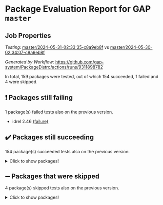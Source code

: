# Package Evaluation Report for GAP `master`

## Job Properties

*Testing:* [master/2024-05-31-02:33:35-c8a9eb8f](https://github.com/gap-system/PackageDistro/blob/data/reports/master/2024-05-31-02:33:35-c8a9eb8f) vs [master/2024-05-30-02:34:07-c8a9eb8f](https://github.com/gap-system/PackageDistro/blob/data/reports/master/2024-05-30-02:34:07-c8a9eb8f)

*Generated by Workflow:* https://github.com/gap-system/PackageDistro/actions/runs/9311898782

In total, 159 packages were tested, out of which 154 succeeded, 1 failed and 4 were skipped.

## :exclamation: Packages still failing

1 package(s) failed tests also on the previous version.
- idrel 2.46 [(failure)](https://github.com/gap-system/PackageDistro/actions/runs/9311898782/job/25632022990)

## :heavy_check_mark: Packages still succeeding

154 package(s) succeeded tests also on the previous version.
<details><summary>Click to show packages!</summary>

- 4ti2interface 2023.02-04 [(success)](https://github.com/gap-system/PackageDistro/actions/runs/9311898782/job/25632009445)
- ace 5.6.2 [(success)](https://github.com/gap-system/PackageDistro/actions/runs/9311898782/job/25632009655)
- aclib 1.3.2 [(success)](https://github.com/gap-system/PackageDistro/actions/runs/9311898782/job/25632009824)
- agt 0.3.1 [(success)](https://github.com/gap-system/PackageDistro/actions/runs/9311898782/job/25632009978)
- alnuth 3.2.1 [(success)](https://github.com/gap-system/PackageDistro/actions/runs/9311898782/job/25632010124)
- anupq 3.3.0 [(success)](https://github.com/gap-system/PackageDistro/actions/runs/9311898782/job/25632010316)
- atlasrep 2.1.8 [(success)](https://github.com/gap-system/PackageDistro/actions/runs/9311898782/job/25632012147)
- autodoc 2023.06.19 [(success)](https://github.com/gap-system/PackageDistro/actions/runs/9311898782/job/25632012490)
- automata 1.15 [(success)](https://github.com/gap-system/PackageDistro/actions/runs/9311898782/job/25632012735)
- automgrp 1.3.2 [(success)](https://github.com/gap-system/PackageDistro/actions/runs/9311898782/job/25632013747)
- autpgrp 1.11 [(success)](https://github.com/gap-system/PackageDistro/actions/runs/9311898782/job/25632014761)
- cap 2024.04-01 [(success)](https://github.com/gap-system/PackageDistro/actions/runs/9311898782/job/25632015035)
- caratinterface 2.3.6 [(success)](https://github.com/gap-system/PackageDistro/actions/runs/9311898782/job/25632015155)
- cddinterface 2022.11.01 [(success)](https://github.com/gap-system/PackageDistro/actions/runs/9311898782/job/25632015316)
- circle 1.6.6 [(success)](https://github.com/gap-system/PackageDistro/actions/runs/9311898782/job/25632015468)
- classicpres 1.22 [(success)](https://github.com/gap-system/PackageDistro/actions/runs/9311898782/job/25632015647)
- cohomolo 1.6.11 [(success)](https://github.com/gap-system/PackageDistro/actions/runs/9311898782/job/25632015791)
- congruence 1.2.6 [(success)](https://github.com/gap-system/PackageDistro/actions/runs/9311898782/job/25632015946)
- corelg 1.56 [(success)](https://github.com/gap-system/PackageDistro/actions/runs/9311898782/job/25632016067)
- crime 1.6 [(success)](https://github.com/gap-system/PackageDistro/actions/runs/9311898782/job/25632016187)
- crisp 1.4.6 [(success)](https://github.com/gap-system/PackageDistro/actions/runs/9311898782/job/25632016356)
- crypting 0.10.4 [(success)](https://github.com/gap-system/PackageDistro/actions/runs/9311898782/job/25632016510)
- cryst 4.1.27 [(success)](https://github.com/gap-system/PackageDistro/actions/runs/9311898782/job/25632016630)
- crystcat 1.1.10 [(success)](https://github.com/gap-system/PackageDistro/actions/runs/9311898782/job/25632016777)
- ctbllib 1.3.9 [(success)](https://github.com/gap-system/PackageDistro/actions/runs/9311898782/job/25632017025)
- cubefree 1.19 [(success)](https://github.com/gap-system/PackageDistro/actions/runs/9311898782/job/25632017263)
- curlinterface 2.3.2 [(success)](https://github.com/gap-system/PackageDistro/actions/runs/9311898782/job/25632017395)
- cvec 2.8.1 [(success)](https://github.com/gap-system/PackageDistro/actions/runs/9311898782/job/25632017520)
- datastructures 0.3.0 [(success)](https://github.com/gap-system/PackageDistro/actions/runs/9311898782/job/25632017632)
- deepthought 1.0.6 [(success)](https://github.com/gap-system/PackageDistro/actions/runs/9311898782/job/25632017776)
- design 1.8 [(success)](https://github.com/gap-system/PackageDistro/actions/runs/9311898782/job/25632017949)
- difsets 2.3.1 [(success)](https://github.com/gap-system/PackageDistro/actions/runs/9311898782/job/25632018094)
- digraphs 1.7.1 [(success)](https://github.com/gap-system/PackageDistro/actions/runs/9311898782/job/25632018215)
- edim 1.3.8 [(success)](https://github.com/gap-system/PackageDistro/actions/runs/9311898782/job/25632018329)
- example 4.3.4 [(success)](https://github.com/gap-system/PackageDistro/actions/runs/9311898782/job/25632018451)
- examplesforhomalg 2023.10-01 [(success)](https://github.com/gap-system/PackageDistro/actions/runs/9311898782/job/25632018590)
- factint 1.6.3 [(success)](https://github.com/gap-system/PackageDistro/actions/runs/9311898782/job/25632018746)
- ferret 1.0.11 [(success)](https://github.com/gap-system/PackageDistro/actions/runs/9311898782/job/25632018884)
- fga 1.5.0 [(success)](https://github.com/gap-system/PackageDistro/actions/runs/9311898782/job/25632019024)
- fining 1.5.6 [(success)](https://github.com/gap-system/PackageDistro/actions/runs/9311898782/job/25632019126)
- float 1.0.4 [(success)](https://github.com/gap-system/PackageDistro/actions/runs/9311898782/job/25632019273)
- format 1.4.4 [(success)](https://github.com/gap-system/PackageDistro/actions/runs/9311898782/job/25632019450)
- forms 1.2.11 [(success)](https://github.com/gap-system/PackageDistro/actions/runs/9311898782/job/25632019584)
- fplsa 1.2.6 [(success)](https://github.com/gap-system/PackageDistro/actions/runs/9311898782/job/25632019714)
- fr 2.4.13 [(success)](https://github.com/gap-system/PackageDistro/actions/runs/9311898782/job/25632019838)
- francy 2.0.3 [(success)](https://github.com/gap-system/PackageDistro/actions/runs/9311898782/job/25632019980)
- fwtree 1.3 [(success)](https://github.com/gap-system/PackageDistro/actions/runs/9311898782/job/25632020138)
- gapdoc 1.6.7 [(success)](https://github.com/gap-system/PackageDistro/actions/runs/9311898782/job/25632020267)
- gauss 2023.02-04 [(success)](https://github.com/gap-system/PackageDistro/actions/runs/9311898782/job/25632020367)
- gaussforhomalg 2023.11-01 [(success)](https://github.com/gap-system/PackageDistro/actions/runs/9311898782/job/25632020472)
- gbnp 1.0.5 [(success)](https://github.com/gap-system/PackageDistro/actions/runs/9311898782/job/25632020633)
- generalizedmorphismsforcap 2024.04-01 [(success)](https://github.com/gap-system/PackageDistro/actions/runs/9311898782/job/25632020781)
- genss 1.6.8 [(success)](https://github.com/gap-system/PackageDistro/actions/runs/9311898782/job/25632020948)
- gradedmodules 2024.01-01 [(success)](https://github.com/gap-system/PackageDistro/actions/runs/9311898782/job/25632021139)
- gradedringforhomalg 2023.08-01 [(success)](https://github.com/gap-system/PackageDistro/actions/runs/9311898782/job/25632021255)
- grape 4.9.0 [(success)](https://github.com/gap-system/PackageDistro/actions/runs/9311898782/job/25632021364)
- groupoids 1.74 [(success)](https://github.com/gap-system/PackageDistro/actions/runs/9311898782/job/25632021483)
- grpconst 2.6.5 [(success)](https://github.com/gap-system/PackageDistro/actions/runs/9311898782/job/25632021610)
- guarana 0.96.3 [(success)](https://github.com/gap-system/PackageDistro/actions/runs/9311898782/job/25632021788)
- guava 3.19 [(success)](https://github.com/gap-system/PackageDistro/actions/runs/9311898782/job/25632021958)
- hap 1.62 [(success)](https://github.com/gap-system/PackageDistro/actions/runs/9311898782/job/25632022123)
- hapcryst 0.1.15 [(success)](https://github.com/gap-system/PackageDistro/actions/runs/9311898782/job/25632022268)
- hecke 1.5.3 [(success)](https://github.com/gap-system/PackageDistro/actions/runs/9311898782/job/25632022397)
- help 4.0 [(success)](https://github.com/gap-system/PackageDistro/actions/runs/9311898782/job/25632022561)
- homalg 2024.01-01 [(success)](https://github.com/gap-system/PackageDistro/actions/runs/9311898782/job/25632022720)
- homalgtocas 2023.11-01 [(success)](https://github.com/gap-system/PackageDistro/actions/runs/9311898782/job/25632022829)
- images 1.3.2 [(success)](https://github.com/gap-system/PackageDistro/actions/runs/9311898782/job/25632023156)
- intpic 0.3.0 [(success)](https://github.com/gap-system/PackageDistro/actions/runs/9311898782/job/25632023297)
- io 4.8.2 [(success)](https://github.com/gap-system/PackageDistro/actions/runs/9311898782/job/25632023437)
- io_forhomalg 2023.02-04 [(success)](https://github.com/gap-system/PackageDistro/actions/runs/9311898782/job/25632023611)
- irredsol 1.4.4 [(success)](https://github.com/gap-system/PackageDistro/actions/runs/9311898782/job/25632023745)
- json 2.2.1 [(success)](https://github.com/gap-system/PackageDistro/actions/runs/9311898782/job/25632023890)
- jupyterkernel 1.5.0 [(success)](https://github.com/gap-system/PackageDistro/actions/runs/9311898782/job/25632024032)
- jupyterviz 1.5.6 [(success)](https://github.com/gap-system/PackageDistro/actions/runs/9311898782/job/25632024202)
- kan 1.37 [(success)](https://github.com/gap-system/PackageDistro/actions/runs/9311898782/job/25632024404)
- kbmag 1.5.11 [(success)](https://github.com/gap-system/PackageDistro/actions/runs/9311898782/job/25632024601)
- laguna 3.9.6 [(success)](https://github.com/gap-system/PackageDistro/actions/runs/9311898782/job/25632024790)
- liealgdb 2.2.1 [(success)](https://github.com/gap-system/PackageDistro/actions/runs/9311898782/job/25632024944)
- liepring 2.8 [(success)](https://github.com/gap-system/PackageDistro/actions/runs/9311898782/job/25632025077)
- liering 2.4.2 [(success)](https://github.com/gap-system/PackageDistro/actions/runs/9311898782/job/25632025246)
- linearalgebraforcap 2024.04-02 [(success)](https://github.com/gap-system/PackageDistro/actions/runs/9311898782/job/25632025390)
- lins 0.9 [(success)](https://github.com/gap-system/PackageDistro/actions/runs/9311898782/job/25632025554)
- localizeringforhomalg 2023.10-01 [(success)](https://github.com/gap-system/PackageDistro/actions/runs/9311898782/job/25632025751)
- loops 3.4.3 [(success)](https://github.com/gap-system/PackageDistro/actions/runs/9311898782/job/25632025978)
- lpres 1.0.3 [(success)](https://github.com/gap-system/PackageDistro/actions/runs/9311898782/job/25632026200)
- majoranaalgebras 1.5.1 [(success)](https://github.com/gap-system/PackageDistro/actions/runs/9311898782/job/25632026375)
- mapclass 1.4.6 [(success)](https://github.com/gap-system/PackageDistro/actions/runs/9311898782/job/25632026533)
- matgrp 0.70 [(success)](https://github.com/gap-system/PackageDistro/actions/runs/9311898782/job/25632026690)
- matricesforhomalg 2024.02-01 [(success)](https://github.com/gap-system/PackageDistro/actions/runs/9311898782/job/25632026843)
- modisom 2.5.4 [(success)](https://github.com/gap-system/PackageDistro/actions/runs/9311898782/job/25632026983)
- modulepresentationsforcap 2024.04-01 [(success)](https://github.com/gap-system/PackageDistro/actions/runs/9311898782/job/25632027150)
- modules 2024.01-01 [(success)](https://github.com/gap-system/PackageDistro/actions/runs/9311898782/job/25632027291)
- monoidalcategories 2024.04-01 [(success)](https://github.com/gap-system/PackageDistro/actions/runs/9311898782/job/25632027428)
- nconvex 2022.09-01 [(success)](https://github.com/gap-system/PackageDistro/actions/runs/9311898782/job/25632027579)
- nilmat 1.4.2 [(success)](https://github.com/gap-system/PackageDistro/actions/runs/9311898782/job/25632027750)
- nock 1.5 [(success)](https://github.com/gap-system/PackageDistro/actions/runs/9311898782/job/25632027968)
- normalizinterface 1.3.6 [(success)](https://github.com/gap-system/PackageDistro/actions/runs/9311898782/job/25632028156)
- nq 2.5.11 [(success)](https://github.com/gap-system/PackageDistro/actions/runs/9311898782/job/25632028302)
- numericalsgps 1.3.1 [(success)](https://github.com/gap-system/PackageDistro/actions/runs/9311898782/job/25632028449)
- openmath 11.5.3 [(success)](https://github.com/gap-system/PackageDistro/actions/runs/9311898782/job/25632028612)
- orb 4.9.0 [(success)](https://github.com/gap-system/PackageDistro/actions/runs/9311898782/job/25632028801)
- packagemanager 1.4.3 [(success)](https://github.com/gap-system/PackageDistro/actions/runs/9311898782/job/25632028932)
- patternclass 2.4.3 [(success)](https://github.com/gap-system/PackageDistro/actions/runs/9311898782/job/25632029064)
- permut 2.0.5 [(success)](https://github.com/gap-system/PackageDistro/actions/runs/9311898782/job/25632029198)
- polenta 1.3.10 [(success)](https://github.com/gap-system/PackageDistro/actions/runs/9311898782/job/25632029336)
- polymaking 0.8.7 [(success)](https://github.com/gap-system/PackageDistro/actions/runs/9311898782/job/25632029495)
- primgrp 3.4.4 [(success)](https://github.com/gap-system/PackageDistro/actions/runs/9311898782/job/25632029689)
- profiling 2.5.4 [(success)](https://github.com/gap-system/PackageDistro/actions/runs/9311898782/job/25632029870)
- qdistrnd 0.9.4 [(success)](https://github.com/gap-system/PackageDistro/actions/runs/9311898782/job/25632030021)
- qpa 1.35 [(success)](https://github.com/gap-system/PackageDistro/actions/runs/9311898782/job/25632030169)
- quagroup 1.8.4 [(success)](https://github.com/gap-system/PackageDistro/actions/runs/9311898782/job/25632030305)
- radiroot 2.9 [(success)](https://github.com/gap-system/PackageDistro/actions/runs/9311898782/job/25632030561)
- rcwa 4.7.1 [(success)](https://github.com/gap-system/PackageDistro/actions/runs/9311898782/job/25632030756)
- rds 1.8 [(success)](https://github.com/gap-system/PackageDistro/actions/runs/9311898782/job/25632030926)
- recog 1.4.2 [(success)](https://github.com/gap-system/PackageDistro/actions/runs/9311898782/job/25632031059)
- repndecomp 1.3.0 [(success)](https://github.com/gap-system/PackageDistro/actions/runs/9311898782/job/25632031182)
- repsn 3.1.2 [(success)](https://github.com/gap-system/PackageDistro/actions/runs/9311898782/job/25632031329)
- resclasses 4.7.3 [(success)](https://github.com/gap-system/PackageDistro/actions/runs/9311898782/job/25632031481)
- ringsforhomalg 2023.11-02 [(success)](https://github.com/gap-system/PackageDistro/actions/runs/9311898782/job/25632031645)
- sco 2023.08-01 [(success)](https://github.com/gap-system/PackageDistro/actions/runs/9311898782/job/25632031777)
- scscp 2.4.2 [(success)](https://github.com/gap-system/PackageDistro/actions/runs/9311898782/job/25632031898)
- semigroups 5.3.7 [(success)](https://github.com/gap-system/PackageDistro/actions/runs/9311898782/job/25632032071)
- sglppow 2.4 [(success)](https://github.com/gap-system/PackageDistro/actions/runs/9311898782/job/25632032222)
- sgpviz 0.999.5 [(success)](https://github.com/gap-system/PackageDistro/actions/runs/9311898782/job/25632032354)
- simpcomp 2.1.14 [(success)](https://github.com/gap-system/PackageDistro/actions/runs/9311898782/job/25632032512)
- singular 2023.02.09 [(success)](https://github.com/gap-system/PackageDistro/actions/runs/9311898782/job/25632032658)
- sl2reps 1.1 [(success)](https://github.com/gap-system/PackageDistro/actions/runs/9311898782/job/25632032790)
- sla 1.5.3 [(success)](https://github.com/gap-system/PackageDistro/actions/runs/9311898782/job/25632032929)
- smallgrp 1.5.3 [(success)](https://github.com/gap-system/PackageDistro/actions/runs/9311898782/job/25632033055)
- smallsemi 0.6.13 [(success)](https://github.com/gap-system/PackageDistro/actions/runs/9311898782/job/25632033401)
- sonata 2.9.6 [(success)](https://github.com/gap-system/PackageDistro/actions/runs/9311898782/job/25632033588)
- sophus 1.27 [(success)](https://github.com/gap-system/PackageDistro/actions/runs/9311898782/job/25632033726)
- sotgrps 1.2 [(success)](https://github.com/gap-system/PackageDistro/actions/runs/9311898782/job/25632033862)
- spinsym 1.5.2 [(success)](https://github.com/gap-system/PackageDistro/actions/runs/9311898782/job/25632034203)
- standardff 1.0 [(success)](https://github.com/gap-system/PackageDistro/actions/runs/9311898782/job/25632034334)
- symbcompcc 1.3.2 [(success)](https://github.com/gap-system/PackageDistro/actions/runs/9311898782/job/25632034507)
- thelma 1.3 [(success)](https://github.com/gap-system/PackageDistro/actions/runs/9311898782/job/25632034634)
- tomlib 1.2.11 [(success)](https://github.com/gap-system/PackageDistro/actions/runs/9311898782/job/25632034754)
- toolsforhomalg 2023.11-01 [(success)](https://github.com/gap-system/PackageDistro/actions/runs/9311898782/job/25632034878)
- toric 1.9.5 [(success)](https://github.com/gap-system/PackageDistro/actions/runs/9311898782/job/25632035012)
- toricvarieties 2022.07.13 [(success)](https://github.com/gap-system/PackageDistro/actions/runs/9311898782/job/25632035161)
- transgrp 3.6.5 [(success)](https://github.com/gap-system/PackageDistro/actions/runs/9311898782/job/25632035323)
- typeset 1.2.2 [(success)](https://github.com/gap-system/PackageDistro/actions/runs/9311898782/job/25632035438)
- ugaly 4.1.3 [(success)](https://github.com/gap-system/PackageDistro/actions/runs/9311898782/job/25632035561)
- unipot 1.5 [(success)](https://github.com/gap-system/PackageDistro/actions/runs/9311898782/job/25632035689)
- unitlib 4.2.0 [(success)](https://github.com/gap-system/PackageDistro/actions/runs/9311898782/job/25632035858)
- utils 0.85 [(success)](https://github.com/gap-system/PackageDistro/actions/runs/9311898782/job/25632036106)
- uuid 0.7 [(success)](https://github.com/gap-system/PackageDistro/actions/runs/9311898782/job/25632036287)
- walrus 0.9991 [(success)](https://github.com/gap-system/PackageDistro/actions/runs/9311898782/job/25632036385)
- wedderga 4.10.5 [(success)](https://github.com/gap-system/PackageDistro/actions/runs/9311898782/job/25632036496)
- xmod 2.92 [(success)](https://github.com/gap-system/PackageDistro/actions/runs/9311898782/job/25632036649)
- xmodalg 1.23 [(success)](https://github.com/gap-system/PackageDistro/actions/runs/9311898782/job/25632036767)
- yangbaxter 0.10.3 [(success)](https://github.com/gap-system/PackageDistro/actions/runs/9311898782/job/25632036878)
- zeromqinterface 0.14 [(success)](https://github.com/gap-system/PackageDistro/actions/runs/9311898782/job/25632037013)
</details>

## :heavy_minus_sign: Packages that were skipped

4 package(s) skipped tests also on the previous version.
<details><summary>Click to show packages!</summary>

- browse 1.8.21 [(skipped)](https://github.com/gap-system/PackageDistro/actions/runs/9311898782/job/25631806029)
- itc 1.5.1 [(skipped)](https://github.com/gap-system/PackageDistro/actions/runs/9311898782/job/25631806029)
- polycyclic 2.16 [(skipped)](https://github.com/gap-system/PackageDistro/actions/runs/9311898782/job/25631806029)
- xgap 4.32 [(skipped)](https://github.com/gap-system/PackageDistro/actions/runs/9311898782/job/25631806029)
</details>

